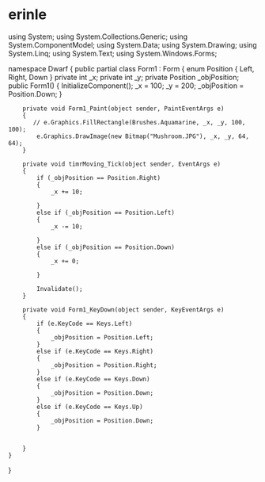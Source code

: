# erinle
using System;
using System.Collections.Generic;
using System.ComponentModel;
using System.Data;
using System.Drawing;
using System.Linq;
using System.Text;
using System.Windows.Forms;

namespace Dwarf
{
    public partial class Form1 : Form
    {
        enum Position
        {
            Left, 
            Right,
            Down
        }
        private int _x;
        private int _y;
        private Position _objPosition;
        public Form1()
        {
            InitializeComponent();
            _x = 100;
            _y = 200;
            _objPosition = Position.Down;
        }

        private void Form1_Paint(object sender, PaintEventArgs e)
        {
           // e.Graphics.FillRectangle(Brushes.Aquamarine, _x, _y, 100, 100);
            e.Graphics.DrawImage(new Bitmap("Mushroom.JPG"), _x, _y, 64, 64);
        }

        private void timrMoving_Tick(object sender, EventArgs e)
        {
            if (_objPosition == Position.Right)
            {
                _x += 10;
               
            }
            else if (_objPosition == Position.Left)
            {
                _x -= 10;

            }
            else if (_objPosition == Position.Down)
            {
                _x += 0;

            }
            
            Invalidate();
        }

        private void Form1_KeyDown(object sender, KeyEventArgs e)
        {
            if (e.KeyCode == Keys.Left)
            {
                _objPosition = Position.Left;
            }
            else if (e.KeyCode == Keys.Right)
            {
                _objPosition = Position.Right;
            }
            else if (e.KeyCode == Keys.Down)
            {
                _objPosition = Position.Down;
            }
            else if (e.KeyCode == Keys.Up)
            {
                _objPosition = Position.Down;
            }
            

        }
    }
}
